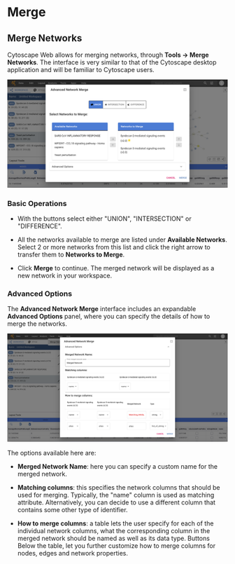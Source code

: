 Merge
====================
<a id="merge"> </a>

<a id="merge_networks"> </a>
## Merge Networks

Cytoscape Web allows for merging networks, through **Tools → Merge Networks**. The interface is very similar to that of the Cytoscape desktop application and will be familiar to Cytoscape users. 

![](_static/images/Merge/merge_networks_1.png)

<a id="basic_operations"> </a>
### Basic Operations

-    With the buttons select either "UNION", "INTERSECTION" or "DIFFERENCE".

-    All the networks available to merge are listed under **Available Networks**.
     Select 2 or more networks from this list and click the right arrow to transfer
     them to **Networks to Merge**.
     
-    Click **Merge** to continue. The merged network will be displayed as a new network in your workspace.

<a id="advanced_options"> </a>
### Advanced Options

The **Advanced Network Merge** interface includes an expandable
**Advanced Options** panel, where you can specify the details of
how to merge the networks.

![](_static/images/Merge/merge_networks_2.png)

The options available here are:

-    **Merged Network Name**: here you can specify a custom name for the merged network.

-    **Matching columns**: this specifies the network columns that should
     be used for merging. Typically, the "name" column is used as matching attribute.
     Alternatively, you can decide to use a different column that contains some other type of identifier.

-    **How to merge columns**: a table lets the user specify for each of
     the individual network columns, what the corresponding column in the
     merged network should be named as well as its data type. Buttons Below the table,
     let you further customize how to merge columns for nodes, edges and network properties.




